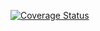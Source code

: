 [![Coverage Status](https://coveralls.io/repos/github/domnichds/lab05/badge.svg)](https://coveralls.io/github/domnichds/lab05)
